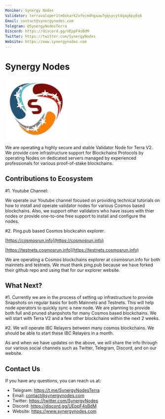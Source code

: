 ```yaml
---
Moniker: Synergy Nodes
Validator: terravaloper1tm0xkark2ufecmdhgaaw7gqsycyt4qag6py8x6
Email: contact@synergynodes.com
Telegram: @SynergyNodesTerra
Discord: https://discord.gg/UEppF4sBdM
Twitter: https://twitter.com/SynergyNodes
Website: https://www.synergynodes.com
---
```


# Synergy Nodes
![SynergyNodes](synergynodes.jpeg)

We are operating a highly secure and stable Validator Node for Terra V2. We provide core infrastructure support for Blockchains Protocols by operating Nodes on dedicated servers managed by experienced professionals for various proof-of-stake blockchains.

## Contributions to Ecosystem

#1. Youtube Channel: 

We operate our Youtube channel focused on providing technical tutorials on how to install and operate validator nodes for various Cosmos based blockchains. Also, we support other validators who have issues with thier nodes or provide one-to-one free support to install and configure the nodes.

#2. Ping.pub based Cosmos blockcahin explorer.

[https://cosmosrun.info](https://cosmosrun.info)

[https://testnets.cosmosrun.info](https://testnets.cosmosrun.info)

We are operating a Cosmos blockchains explorer at cosmosrun.info for both mainnets and testnets. We must thank ping.pub because we have forked their github repo and using that for our explorer website.

## What Next?

#1. Currently we are in the process of setting up infrastructure to provide Snapshots on regular basis for both Mainnets and Testnets. This will help node operators to quickly sync a new node. We are planning to provide both full and pruned shanpshots for many Cosmos based blockchains. We will start with Terra V2 and a few other blockchains within the next 2 weeks.

#2. We will operate IBC Relayers between many cosmos blockchains. We should be able to start these IBC Relayers in a month.

As and when we have updates on the above, we will share the info through our various social channels such as Twitter, Telegram, Discord, and on our website.

## Contact Us

If you have any questions, you can reach us at:

- Telegram: https://t.me/SynergyNodesTerra
- Email: contact@synergynodes.com
- Twitter: https://twitter.com/SynergyNodes
- Discord: https://discord.gg/UEppF4sBdM
- Website: https://www.synergynodes.com
